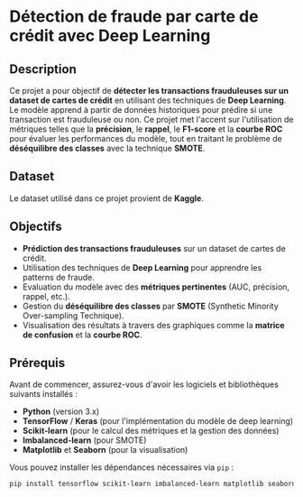 # Détection de fraude par carte de crédit avec Deep Learning

## Description
Ce projet a pour objectif de **détecter les transactions frauduleuses sur un dataset de cartes de crédit** en utilisant des techniques de **Deep Learning**. Le modèle apprend à partir de données historiques pour prédire si une transaction est frauduleuse ou non. Ce projet met l'accent sur l'utilisation de métriques telles que la **précision**, le **rappel**, le **F1-score** et la **courbe ROC** pour évaluer les performances du modèle, tout en traitant le problème de **déséquilibre des classes** avec la technique **SMOTE**.

## Dataset
Le dataset utilisé dans ce projet provient de **Kaggle**.

## Objectifs
- **Prédiction des transactions frauduleuses** sur un dataset de cartes de crédit.
- Utilisation des techniques de **Deep Learning** pour apprendre les patterns de fraude.
- Evaluation du modèle avec des **métriques pertinentes** (AUC, précision, rappel, etc.).
- Gestion du **déséquilibre des classes** par **SMOTE** (Synthetic Minority Over-sampling Technique).
- Visualisation des résultats à travers des graphiques comme la **matrice de confusion** et la **courbe ROC**.

## Prérequis
Avant de commencer, assurez-vous d'avoir les logiciels et bibliothèques suivants installés :

- **Python** (version 3.x)
- **TensorFlow** / **Keras** (pour l'implémentation du modèle de deep learning)
- **Scikit-learn** (pour le calcul des métriques et la gestion des données)
- **Imbalanced-learn** (pour SMOTE)
- **Matplotlib** et **Seaborn** (pour la visualisation)

Vous pouvez installer les dépendances nécessaires via `pip` :

```bash
pip install tensorflow scikit-learn imbalanced-learn matplotlib seaborn

